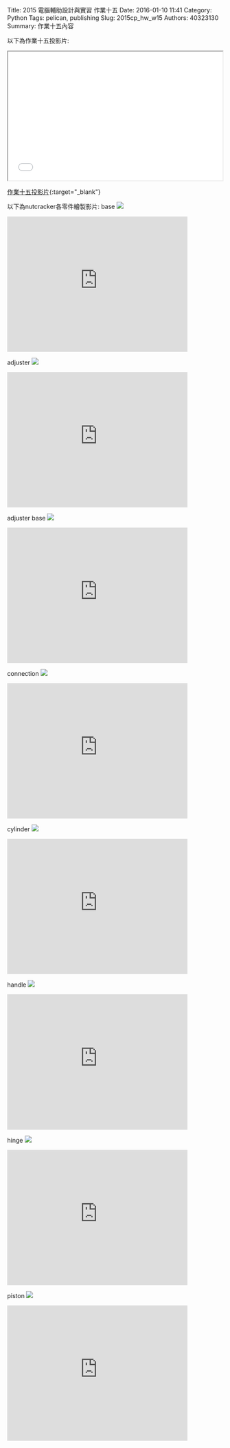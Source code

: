 Title: 2015 電腦輔助設計與實習 作業十五
Date: 2016-01-10 11:41
Category: Python
Tags: pelican, publishing
Slug: 2015cp_hw_w15
Authors: 40323130
Summary: 作業十五內容

以下為作業十五投影片:

<iframe src="40323130_cp_w15.html" width="500" height="300"></iframe>

[作業十五投影片](40323130_cp_w15.html){:target="_blank"}

以下為nutcracker各零件繪製影片:
base
<img src="https://copy.com/AqR3VA4BPSNdC7wl">
<iframe width="420" height="315" src="https://www.youtube.com/embed/Rx33R3QemL0" frameborder="0" allowfullscreen></iframe>

adjuster
<img src="https://copy.com/MLSBcp2EhXxKwtPQ">
<iframe width="420" height="315" src="https://www.youtube.com/embed/7EovSwbuF-w" frameborder="0" allowfullscreen></iframe>

adjuster base
<img src="https://copy.com/ilRxnb6djCjuDfWb">
<iframe width="420" height="315" src="https://www.youtube.com/embed/8V2P92mCcJ0" frameborder="0" allowfullscreen></iframe>

connection
<img src="https://copy.com/kEM6suRVDEJLGEyM">
<iframe width="420" height="315" src="https://www.youtube.com/embed/qxIQrDbTXs0" frameborder="0" allowfullscreen></iframe>

cylinder
<img src="https://copy.com/eZCT3DHt4wBSE0eC">
<iframe width="420" height="315" src="https://www.youtube.com/embed/AKiSvB_jw98" frameborder="0" allowfullscreen></iframe>

handle
<img src="https://copy.com/JeoROuSgnKvDNIZL">
<iframe width="420" height="315" src="https://www.youtube.com/embed/VI0IrNH265U" frameborder="0" allowfullscreen></iframe>

hinge
<img src="https://copy.com/9FaGhDpACUgDNzIL">
<iframe width="420" height="315" src="https://www.youtube.com/embed/-6uWnlrT2W4" frameborder="0" allowfullscreen></iframe>

piston
<img src="https://copy.com/9FaGhDpACUgDNzIL">
<iframe width="420" height="315" src="https://www.youtube.com/embed/HbuKw4KnDBQ" frameborder="0" allowfullscreen></iframe>